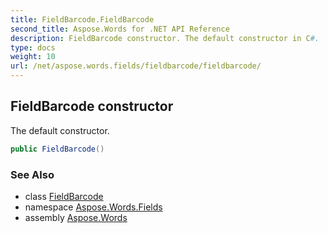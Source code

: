 ```yaml
---
title: FieldBarcode.FieldBarcode
second_title: Aspose.Words for .NET API Reference
description: FieldBarcode constructor. The default constructor in C#.
type: docs
weight: 10
url: /net/aspose.words.fields/fieldbarcode/fieldbarcode/
---
```

## FieldBarcode constructor

The default constructor.

```csharp
public FieldBarcode()
```

### See Also

* class [FieldBarcode](../)
* namespace [Aspose.Words.Fields](../../fieldbarcode/)
* assembly [Aspose.Words](../../../)
